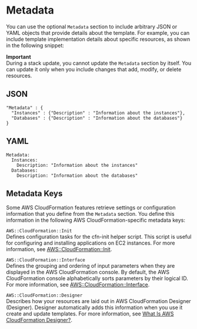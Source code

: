 # Metadata<a name="metadata-section-structure"></a>

You can use the optional `Metadata` section to include arbitrary JSON or YAML objects that provide details about the template\. For example, you can include template implementation details about specific resources, as shown in the following snippet:

**Important**  
During a stack update, you cannot update the `Metadata` section by itself\. You can update it only when you include changes that add, modify, or delete resources\.

## JSON<a name="metadata-section-structure-example.json"></a>

```
"Metadata" : {
  "Instances" : {"Description" : "Information about the instances"},
  "Databases" : {"Description" : "Information about the databases"}
}
```

## YAML<a name="metadata-section-structure-example.yaml"></a>

```
Metadata:
  Instances:
    Description: "Information about the instances"
  Databases: 
    Description: "Information about the databases"
```

## Metadata Keys<a name="w3ab2c17c15c15c11"></a>

Some AWS CloudFormation features retrieve settings or configuration information that you define from the `Metadata` section\. You define this information in the following AWS CloudFormation\-specific metadata keys:

`AWS::CloudFormation::Init`  
Defines configuration tasks for the cfn\-init helper script\. This script is useful for configuring and installing applications on EC2 instances\. For more information, see [AWS::CloudFormation::Init](aws-resource-init.md)\.

`AWS::CloudFormation::Interface`  
Defines the grouping and ordering of input parameters when they are displayed in the AWS CloudFormation console\. By default, the AWS CloudFormation console alphabetically sorts parameters by their logical ID\. For more information, see [AWS::CloudFormation::Interface](aws-resource-cloudformation-interface.md)\.

`AWS::CloudFormation::Designer`  
Describes how your resources are laid out in AWS CloudFormation Designer \(Designer\)\. Designer automatically adds this information when you use it create and update templates\. For more information, see [What Is AWS CloudFormation Designer?](working-with-templates-cfn-designer.md)\.